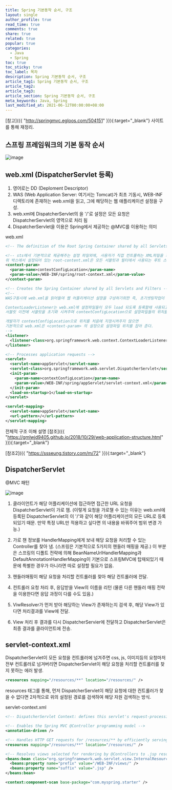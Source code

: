 ```yaml
---
title: Spring 기본동작 순서, 구조
layout: single
author_profile: true
read_time: true
comments: true
share: true
related: true
popular: true
categories:
  - Java
  - Spring
toc: true
toc_sticky: true
toc_label: 목차
description: Spring 기본동작 순서, 구조
article_tag1: Spring 기본동작 순서, 구조
article_tag2:
article_tag3:
article_section: Spring 기본동작 순서, 구조
meta_keywords: Java, Spring
last_modified_at: 2021-06-12T00:00:00+08:00
---
```


[참고]({{ "http://springmvc.egloos.com/504151" }}){:target="\_blank"} 사이트를 통해 재정리.

## 스프링 프레임워크의 기본 동작 순서

![image](https://user-images.githubusercontent.com/83876951/121767430-210c0900-cb93-11eb-87ba-30cd20fec0d0.png)

## web.xml (DispatcherServlet 등록)

1. 영어로는 DD (Deploment Descriptor)
2. WAS (Web Application Server: 여기서는 Tomcat)가 최초 기동시, WEB-INF 디렉토리에 존재하는 web.xml을 읽고, 그에 해당하는 웹 애플리케이션 설정을 구성.
3. web.xml에 DispatcherServlet의 <url-pattern>을 '/'로 설정은 모든 요청은 DispatcherServlet의 영역으로 처리 됨
4. DispatcherServlet을 이용은 Spring에서 제공하는 @MVC를 이용하는 의미

web.xml

```xml
<!-- The definition of the Root Spring Container shared by all Servlets and Filters -->

<!-- sts에서 기본적으로 제공해주는 설정 파일외에, 사용자가 직접 컨트롤하는 XML파일을 지정해주는 역활을 한다. 
위 박스에서 설정되어 있는 root-content.xml은 모든 서블릿과 필터에서 사용되는 루트 스프링 컨테이너에 대한 설정이다 -->
<context-param>
  <param-name>contextConfigLocation</param-name>
  <param-value>/WEB-INF/spring/root-context.xml</param-value>
</context-param>

<!-- Creates the Spring Container shared by all Servlets and Filters -->
<!-- 
WAS구동시에 web.xml을 읽어들여 웹 어플리케이션 설정을 구성하기위한 즉, 초기셋팅작업이 이뤄지는데 ContextLoaderListener의 역할이다.

ContextLoaderListener는 web.xml에 설정파일들이 모두 load 되도록 등록할때 사용되고, 
서블릿 이전에 서블릿을 초기화 시켜주며 contextConfigLocation으로 설정파일들의 위치를 지정시켜준다.

개발자가 contextConfigLocation으로 위치를 처음에 지정시켜주지 않으면 
기본적으로 web.xml은 <context-param> 의 설정으로 설정파일 위치를 잡아 준다.
-->
<listener>
  <listener-class>org.springframework.web.context.ContextLoaderListener</listener-class>
</listener>

<!-- Processes application requests -->
<servlet>
  <servlet-name>appServlet</servlet-name>
  <servlet-class>org.springframework.web.servlet.DispatcherServlet</servlet-class>
  <init-param>
    <param-name>contextConfigLocation</param-name>
    <param-value>/WEB-INF/spring/appServlet/servlet-context.xml</param-value>
  </init-param>
  <load-on-startup>1</load-on-startup>
</servlet>

<servlet-mapping>
  <servlet-name>appServlet</servlet-name>
  <url-pattern>/</url-pattern>
</servlet-mapping>
```

전체적 구조 이해 설명 [참조]({{ "https://gmlwjd9405.github.io/2018/10/29/web-application-structure.html" }}){:target="\_blank"}

[참조2]({{ "https://ssseung.tistory.com/m/72" }}){:target="\_blank"}

## DispatcherServlet

@MVC 패턴

![image](https://user-images.githubusercontent.com/83876951/121767999-b957bd00-cb96-11eb-993e-5d1348ce3de2.png)

1. 클라이언트가 해당 어플리케이션에 접근하면 접근한 URL 요청을 DispatcherServlet이 가로 챔. (이렇게 요청을 가로챌 수 있는 이유는 web.xml에 등록된 DispatcherServlet의 <url-pattern>이 '/'와 같이 해당 어플리케이션의 모든 URL로 등록되있기 때문. 만약 특정 URL만 적용하고 싶다면 <url-pattern>의 내용을 바꿔주어 범위 변경 가능.)

2. 가로 챈 정보를 HandlerMapping에게 보내 해당 요청을 처리할 수 있는 Controller를 찾아 냄. (스프링은 기본적으로 5가지의 핸들러 매핑을 제공.) 이 부분은 스프링의 디폴트 전략에 의해 BeanNameUrlHandlerMapping과 DefaultAnnotationHandlerMapping이 기본으로 스프링MVC에 탑재되있기 때문에 특별한 경우가 아니라면 따로 설정할 필요가 없음.

3. 핸들러매핑이 해당 요청을 처리할 컨트롤러를 찾아 해당 컨트롤러에 전달.

4. 컨트롤러 요청 처리 후, 응답받을 View의 이름을 리턴 (물론 다른 핸들러 매핑 전략을 이용한다면 응답 과정이 다를 수도 있음.)

5. ViwResolver가 먼저 받아 해당하는 View가 존재하는지 검색 후, 해당 View가 있다면 처리결과를 View에 전달.

6. View 처리 후 결과를 다시 DispatcherServier에 전달하고 DispatcherServlet은 최종 결과를 클라이언트에 전송.

## servlet-context.xml

DispatcherServlet이 모든 요청을 컨트롤러에 넘겨주면 css, js, 이미지등의 요청마저 전부 컨트롤러로 넘겨버리면 DispatcherServlet이 해당 요청을 처리할 컨트롤러를 찾지 못하는 에러 발생.

```xml
<resources mapping="/resources/**" location="/resources/" />
```

resources 태그를 통해, 먼저 DispatcherServlet이 해당 요청에 대한 컨트롤러가 찾을 수 없다면 2차적으로 위의 설정된 경로를 검색하여 해당 자원 검색하는 방식.

servlet-context.xml

```xml
<!-- DispatcherServlet Context: defines this servlet's request-processing infrastructure -->

<!-- Enables the Spring MVC @Controller programming model -->
<annotation-driven />

<!-- Handles HTTP GET requests for /resources/** by efficiently serving up static resources in the ${webappRoot}/resources directory -->
<resources mapping="/resources/**" location="/resources/" />

<!-- Resolves views selected for rendering by @Controllers to .jsp resources in the /WEB-INF/views directory -->
<beans:bean class="org.springframework.web.servlet.view.InternalResourceViewResolver">
  <beans:property name="prefix" value="/WEB-INF/views/" />
  <beans:property name="suffix" value=".jsp" />
</beans:bean>

<context:component-scan base-package="com.myspring.starter" />
```
